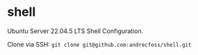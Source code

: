 # shell
Ubuntu Server 22.04.5 LTS Shell Configuration.

Clone via SSH:
``git clone git@github.com:andrecfoss/shell.git``
